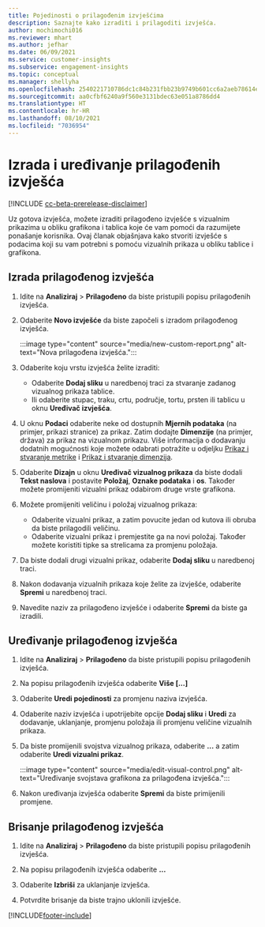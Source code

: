 ```yaml
---
title: Pojedinosti o prilagođenim izvješćima
description: Saznajte kako izraditi i prilagoditi izvješća.
author: mochimochi016
ms.reviewer: mhart
ms.author: jefhar
ms.date: 06/09/2021
ms.service: customer-insights
ms.subservice: engagement-insights
ms.topic: conceptual
ms.manager: shellyha
ms.openlocfilehash: 2540221710786dc1c84b231fbb23b9749b601cc6a2aeb78614e16002302a80a9
ms.sourcegitcommit: aa0cfbf6240a9f560e3131bdec63e051a8786dd4
ms.translationtype: HT
ms.contentlocale: hr-HR
ms.lasthandoff: 08/10/2021
ms.locfileid: "7036954"
---
```

# <a name="create-and-edit-custom-reports"></a>Izrada i uređivanje prilagođenih izvješća

[!INCLUDE [cc-beta-prerelease-disclaimer](includes/cc-beta-prerelease-disclaimer.md)]

Uz gotova izvješća, možete izraditi prilagođeno izvješće s vizualnim prikazima u obliku grafikona i tablica koje će vam pomoći da razumijete ponašanje korisnika. Ovaj članak objašnjava kako stvoriti izvješće s podacima koji su vam potrebni s pomoću vizualnih prikaza u obliku tablice i grafikona. 

## <a name="create-a-custom-report"></a>Izrada prilagođenog izvješća

1. Idite na **Analiziraj** > **Prilagođeno** da biste pristupili popisu prilagođenih izvješća.

1. Odaberite **Novo izvješće** da biste započeli s izradom prilagođenog izvješća.

   :::image type="content" source="media/new-custom-report.png" alt-text="Nova prilagođena izvješća.":::

1. Odaberite koju vrstu izvješća želite izraditi:

    - Odaberite **Dodaj sliku** u naredbenoj traci za stvaranje zadanog vizualnog prikaza tablice.
    - Ili odaberite stupac, traku, crtu, područje, tortu, prsten ili tablicu u oknu **Uređivač izvješća**.

1. U oknu **Podaci** odaberite neke od dostupnih **Mjernih podataka** (na primjer, prikazi stranice) za prikaz. Zatim dodajte **Dimenzije** (na primjer, država) za prikaz na vizualnom prikazu. Više informacija o dodavanju dodatnih mogućnosti koje možete odabrati potražite u odjeljku [Prikaz i stvaranje metrike](metrics.md) i [Prikaz i stvaranje dimenzija](dimensions.md).

1. Odaberite **Dizajn** u oknu **Uređivač vizualnog prikaza** da biste dodali **Tekst naslova** i postavite **Položaj**, **Oznake podataka** i **os**.  Također možete promijeniti vizualni prikaz odabirom druge vrste grafikona.

1. Možete promijeniti veličinu i položaj vizualnog prikaza:
   - Odaberite vizualni prikaz, a zatim povucite jedan od kutova ili obruba da biste prilagodili veličinu.
   - Odaberite vizualni prikaz i premjestite ga na novi položaj. Također možete koristiti tipke sa strelicama za promjenu položaja.
1. Da biste dodali drugi vizualni prikaz, odaberite **Dodaj sliku** u naredbenoj traci.
1. Nakon dodavanja vizualnih prikaza koje želite za izvješće, odaberite **Spremi** u naredbenoj traci.

1. Navedite naziv za prilagođeno izvješće i odaberite **Spremi** da biste ga izradili.
 
## <a name="edit-a-custom-report"></a>Uređivanje prilagođenog izvješća

1. Idite na **Analiziraj** > **Prilagođeno** da biste pristupili popisu prilagođenih izvješća.

1. Na popisu prilagođenih izvješća odaberite **Više [...]** 

1. Odaberite **Uredi pojedinosti** za promjenu naziva izvješća.

1. Odaberite naziv izvješća i upotrijebite opcije **Dodaj sliku** i **Uredi** za dodavanje, uklanjanje, promjenu položaja ili promjenu veličine vizualnih prikaza.

1. Da biste promijenili svojstva vizualnog prikaza, odaberite **...** a zatim odaberite **Uredi vizualni prikaz**.

   :::image type="content" source="media/edit-visual-control.png" alt-text="Uređivanje svojstava grafikona za prilagođena izvješća.":::

1. Nakon uređivanja izvješća odaberite **Spremi** da biste primijenili promjene. 

## <a name="delete-a-custom-report"></a>Brisanje prilagođenog izvješća

1. Idite na **Analiziraj** > **Prilagođeno** da biste pristupili popisu prilagođenih izvješća.

1. Na popisu prilagođenih izvješća odaberite **...**

1. Odaberite **Izbriši** za uklanjanje izvješća.

1. Potvrdite brisanje da biste trajno uklonili izvješće.

[!INCLUDE[footer-include](../includes/footer-banner.md)]
